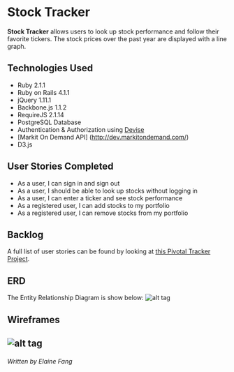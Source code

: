 Stock Tracker
=========

**Stock Tracker** allows users to look up stock performance and follow their favorite tickers. The stock prices over the past year are displayed with a line graph.

Technologies Used
----

  - Ruby 2.1.1
  - Ruby on Rails 4.1.1
  - jQuery 1.11.1
  - Backbone.js 1.1.2
  - RequireJS 2.1.14
  - PostgreSQL Database
  - Authentication & Authorization using [Devise](https://github.com/plataformatec/devise)
  - [Markit On Demand API] (http://dev.markitondemand.com/)
  - D3.js

User Stories Completed
----

* As a user, I can sign in and sign out
* As a user, I should be able to look up stocks without logging in
* As a user, I can enter a ticker and see stock performance
* As a registered user, I can add stocks to my portfolio
* As a registered user, I can remove stocks from my portfolio


Backlog
----
A full list of user stories can be found by looking at [this Pivotal Tracker Project](https://www.pivotaltracker.com/s/projects/1119694).

ERD
----
The Entity Relationship Diagram is show below:
![alt tag](http://i.imgur.com/XprzaEY.png)

Wireframes
----
![alt tag](http://i.imgur.com/iBsS4fj.png)
---
###### Written by Elaine Fang
